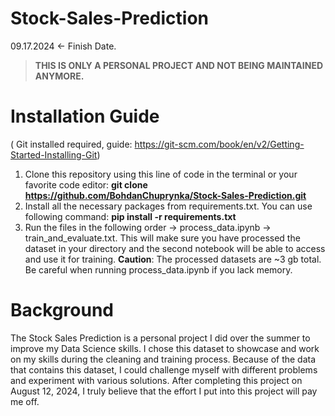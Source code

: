 # Stock-Sales-Prediction
09.17.2024 <- Finish Date.

> **THIS IS ONLY A PERSONAL PROJECT AND NOT BEING MAINTAINED ANYMORE.**

# Installation Guide
( Git installed required, guide: https://git-scm.com/book/en/v2/Getting-Started-Installing-Git)
1. Clone this repository using this line of code in the terminal or your favorite code editor: **git clone https://github.com/BohdanChuprynka/Stock-Sales-Prediction.git**
2. Install all the necessary packages from requirements.txt. You can use following command: **pip install -r requirements.txt**
3. Run the files in the following order -> process_data.ipynb -> train_and_evaluate.txt. This will make sure you have processed the dataset in your directory and the second notebook will be able to access and use it for training.
**Caution**: The processed datasets are ~3 gb total. Be careful when running process_data.ipynb if you lack memory.

# Background 
The Stock Sales Prediction is a personal project I did over the summer to improve my Data Science skills. I chose this dataset to showcase and work on my skills during the cleaning and training process. Because of the data that contains this dataset, I could challenge myself with different problems and experiment with various solutions. After completing this project on August 12, 2024, I truly believe that the effort I put into this project will pay me off.
